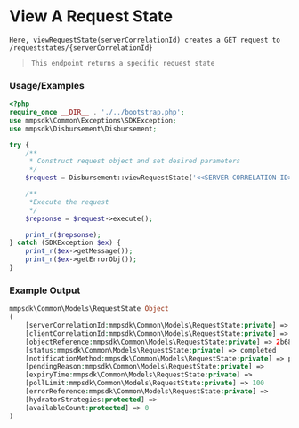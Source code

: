 # View A Request State

`Here, viewRequestState(serverCorrelationId) creates a GET request to /requeststates/{serverCorrelationId}`

> `This endpoint returns a specific request state`

### Usage/Examples

```php
<?php
require_once __DIR__ . './../bootstrap.php';
use mmpsdk\Common\Exceptions\SDKException;
use mmpsdk\Disbursement\Disbursement;

try {
    /**
     * Construct request object and set desired parameters
     */
    $request = Disbursement::viewRequestState('<<SERVER-CORRELATION-ID>>');

    /**
     *Execute the request
     */
    $repsonse = $request->execute();

    print_r($repsonse);
} catch (SDKException $ex) {
    print_r($ex->getMessage());
    print_r($ex->getErrorObj());
}
```

### Example Output

```php
mmpsdk\Common\Models\RequestState Object
(
    [serverCorrelationId:mmpsdk\Common\Models\RequestState:private] => ea495e98-b5d2-4b03-ba43-4dfbce39cc60
    [clientCorrelationId:mmpsdk\Common\Models\RequestState:private] =>
    [objectReference:mmpsdk\Common\Models\RequestState:private] => 2b68c2a7-e0ef-4fa8-b180-ec092993016c
    [status:mmpsdk\Common\Models\RequestState:private] => completed
    [notificationMethod:mmpsdk\Common\Models\RequestState:private] => polling
    [pendingReason:mmpsdk\Common\Models\RequestState:private] =>
    [expiryTime:mmpsdk\Common\Models\RequestState:private] =>
    [pollLimit:mmpsdk\Common\Models\RequestState:private] => 100
    [errorReference:mmpsdk\Common\Models\RequestState:private] =>
    [hydratorStrategies:protected] =>
    [availableCount:protected] => 0
)

```
